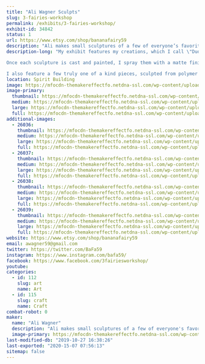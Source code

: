 ```yaml
---
title: "Ali Wagner Sculpts"
slug: 3-fairies-workshop
permalink: /exhibits/3-fairies-workshop/
exhibit-id: 34842
status: 1
url: https://www.etsy.com/shop/bananafairy59
description: "Ali makes small sculptures of a few of everyone’s favorite characters from pop culture, each hand made and perfect to hang on your wall and brighten up any room. She’s been sculpting since she was a child, and now her favorite thing is sending her sculptures off to new homes where they’ll make no just her happy, but anyone who comes across them."
description-long: "My exhibit features my creations, which I call \"Dudes\", which are all small sculptures of various characters, from cartoons to comics to horror movies, and beyond. All of my pieces are hand sculpted, by myself, on a base of my own creation. I then make a silicone mold of each sculpture. These are then cast in a plastic resin (Smooth-Cast 320) which, once set, I then paint by hand in acrylics. 

Once each sculpture is cast and painted, I spray them with a matte finish and attach them each to their own personalized backgrounds, which are small canvases that I have also painted by hand. While the molding process does make it easier to duplicate these \"Dudes,\" no two pieces are ever exactly alike, and a lot of hard work and love goes into each piece. 

I also feature a few truly one of a kind pieces, sculpted from polymer clay and then hand painted in acrylic paint. These are also of a few fan favorite characters."
location: Spirit Building
image: https://mfocdn-themakereffectfo.netdna-ssl.com/wp-content/uploads/2019/07/IMG_4199-768x1024.jpg
image-primary:
  thumbnail: https://mfocdn-themakereffectfo.netdna-ssl.com/wp-content/uploads/2019/07/IMG_4199-150x150.jpg
  medium: https://mfocdn-themakereffectfo.netdna-ssl.com/wp-content/uploads/2019/07/IMG_4199-225x300.jpg
  large: https://mfocdn-themakereffectfo.netdna-ssl.com/wp-content/uploads/2019/07/IMG_4199-768x1024.jpg
  full: https://mfocdn-themakereffectfo.netdna-ssl.com/wp-content/uploads/2019/07/IMG_4199.jpg
additional-images:
  - 26036:
    thumbnail: https://mfocdn-themakereffectfo.netdna-ssl.com/wp-content/uploads/2018/07/30127025_1767180143302676_5401743341665000795_n-150x150.jpg
    medium: https://mfocdn-themakereffectfo.netdna-ssl.com/wp-content/uploads/2018/07/30127025_1767180143302676_5401743341665000795_n-300x300.jpg
    large: https://mfocdn-themakereffectfo.netdna-ssl.com/wp-content/uploads/2018/07/30127025_1767180143302676_5401743341665000795_n.jpg
    full: https://mfocdn-themakereffectfo.netdna-ssl.com/wp-content/uploads/2018/07/30127025_1767180143302676_5401743341665000795_n.jpg
  - 26037:
    thumbnail: https://mfocdn-themakereffectfo.netdna-ssl.com/wp-content/uploads/2018/07/28685857_1736027669751257_9107480242004008990_n-150x150.jpg
    medium: https://mfocdn-themakereffectfo.netdna-ssl.com/wp-content/uploads/2018/07/28685857_1736027669751257_9107480242004008990_n-300x300.jpg
    large: https://mfocdn-themakereffectfo.netdna-ssl.com/wp-content/uploads/2018/07/28685857_1736027669751257_9107480242004008990_n.jpg
    full: https://mfocdn-themakereffectfo.netdna-ssl.com/wp-content/uploads/2018/07/28685857_1736027669751257_9107480242004008990_n.jpg
  - 26038:
    thumbnail: https://mfocdn-themakereffectfo.netdna-ssl.com/wp-content/uploads/2018/07/29683160_1759573847396639_3746728557089769577_n-150x150.jpg
    medium: https://mfocdn-themakereffectfo.netdna-ssl.com/wp-content/uploads/2018/07/29683160_1759573847396639_3746728557089769577_n-300x300.jpg
    large: https://mfocdn-themakereffectfo.netdna-ssl.com/wp-content/uploads/2018/07/29683160_1759573847396639_3746728557089769577_n.jpg
    full: https://mfocdn-themakereffectfo.netdna-ssl.com/wp-content/uploads/2018/07/29683160_1759573847396639_3746728557089769577_n.jpg
  - 26039:
    thumbnail: https://mfocdn-themakereffectfo.netdna-ssl.com/wp-content/uploads/2018/07/31357852_1788075591213131_6697306677998780770_n-150x150.jpg
    medium: https://mfocdn-themakereffectfo.netdna-ssl.com/wp-content/uploads/2018/07/31357852_1788075591213131_6697306677998780770_n-300x300.jpg
    large: https://mfocdn-themakereffectfo.netdna-ssl.com/wp-content/uploads/2018/07/31357852_1788075591213131_6697306677998780770_n.jpg
    full: https://mfocdn-themakereffectfo.netdna-ssl.com/wp-content/uploads/2018/07/31357852_1788075591213131_6697306677998780770_n.jpg
website: https://www.etsy.com/shop/bananafairy59
email: awagner59@gmail.com
twitter: https://twitter.com/BaFa59
instagram: https://www.instagram.com/bafa59/
facebook: https://www.facebook.com/3fairiesworkshop/
youtube: 
categories:
  - id: 112
    slug: art
    name: Art
  - id: 115
    slug: craft
    name: Craft
combat-robot: 0
maker:
  name: "Ali Wagner"
  description: "Ali makes small sculptures of a few of everyone's favorite characters from pop culture, each hand made and perfect to hang on your wall and brighten up any room. She's been sculpting since she was a child, and now her favorite thing is sending her sculptures off to new homes where they'll make no just her happy, but anyone who comes across them."
  image-primary: https://mfocdn-themakereffectfo.netdna-ssl.com/wp-content/uploads/2018/07/3wanddark-300x284.png
last-modified-db: "2019-10-27 16:38:26"
last-exported: "2020-15-07 07:56:13"
sitemap: false
---
```

